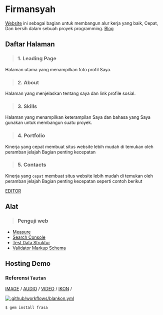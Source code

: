 # Firmansyah
[Website](https://firmansyahbio.github.io) ini sebagai bagian untuk membangun alur kerja yang baik, Cepat, Dan bersih dalam sebuah proyek programming.
[Blog](https://firmansyahbio.blogspot.com)
## Daftar Halaman
>### 1. Leading Page
Halaman utama yang menampilkan foto profil Saya. 
>### 2. About
Halaman yang menjelaskan tentang saya dan link profile sosial.
>### 3. Skills
Halaman yang menampilkan keterampilan Saya dan bahasa yang Saya gunakan untuk membangun suatu proyek.
>### 4. Portfolio
Kinerja yang cepat membuat situs website lebih mudah di temukan oleh peramban jelajah Bagian penting kecepatan 
>### 5. Contacts
Kinerja yang `cepat` membuat situs website lebih mudah di temukan oleh peramban jelajah Bagian penting kecepatan seperti contoh berikut



[EDITOR](editor.html)<br/>

## Alat
>### Penguji web
- [ Measure](https://web.dev/measure/)<br/>
- [ Search Console](https://search.google.com/search-console)<br/>
- [ Test Data Struktur](https://search.google.com/test/rich-results)<br/>
- [ Validator Markup Schema](https://validator.schema.org/)<br/>


## Hosting Demo
### Referensi `Tautan` 
[ IMAGE](https://firmansyahbio.github.io/audio.mp3) /
[ AUDIO](https://firmansyahbio.github.io/audio.mp3) /
[ VIDEO](https://firmansyahbio.github.io/video.mp4) /
[ IKON](https://firmansyahbio.github.io/video.mp4) /

[![.github/workflows/blankon.yml](https://github.com/Firmansyahbio/code/actions/workflows/blankon.yml/badge.svg?event=public)](https://github.com/Firmansyahbio/frasa.github.io/actions/workflows/blankon.yml)


```bash
$ gem install frasa
```
